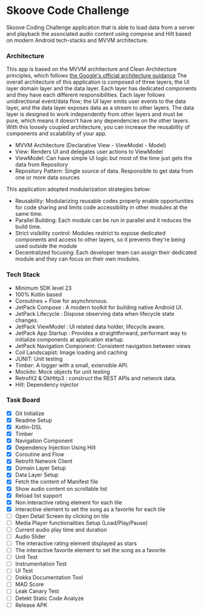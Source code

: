 # Skoove Code Challenge

Skoove Coding Challenge application that is able to load data from a server and playback the associated audio content using compose and Hilt based on modern Android tech-stacks and MVVM architecture.

### Architecture

This app is based on the MVVM architecture and  Clean Architecture principles, which follows [the Google's official architecture guidance](https://developer.android.com/topic/architecture)
The overall architecture of this application is composed of three layers; the UI layer  domain layer and the data layer. Each layer has dedicated components and they have each different responsibilities.
Each layer follows unidirectional event/data flow; the UI layer emits user events to the data layer, and the data layer exposes data as a stream to other layers.
The data layer is designed to work independently from other layers and must be pure, which means it doesn't have any dependencies on the other layers.
With this loosely coupled architecture, you can increase the reusability of components and scalability of your app.

- MVVM Architecture (Declarative View - ViewModel - Model)
- View: Renders UI and delegates user actions to ViewModel
- ViewModel: Can have simple UI logic but most of the time just gets the data from Repository
- Repository Pattern: Single source of data. Responsible to get data from one or more data sources

This application adopted modularization strategies below:

- Reusability: Modularizing reusable codes properly enable opportunities for code sharing and limits code accessibility in other modules at the same time.
- Parallel Building: Each module can be run in parallel and it reduces the build time.
- Strict visibility control: Modules restrict to expose dedicated components and access to other layers, so it prevents they're being used outside the module
- Decentralized focusing: Each developer team can assign their dedicated module and they can focus on their own modules.

### Tech Stack

- Minimum SDK level 23
- 100% Kotlin based 
- Coroutines + Flow for asynchronous.
- JetPack Compose : A modern toolkit for building native Android UI.
- JetPack Lifecycle : Dispose observing data when lifecycle state changes.
- JetPack ViewModel : UI related data holder, lifecycle aware.
- JetPack App Startup : Provides a straightforward, performant way to initialize components at application startup.
- JetPack Navigation Component: Consistent navigation between views
- Coil Landscapist: Image loading and caching
- JUNIT: Unit testing
- Timber: A logger with a small, extensible API.
- Mockito: Mock objects for unit testing
- Retrofit2 & OkHttp3 : construct the REST APIs and network data.
- Hilt: Dependency injector

### Task Board

- [X] Git Initialize
- [X] Readme Setup
- [X] Kotlin-DSL
- [X] Timber
- [X] Navigation Component
- [X] Dependency Injection Using Hilt
- [X] Coroutine and Flow
- [X] Retrofit Network Client
- [X] Domain Layer Setup
- [X] Data Layer Setup
- [X] Fetch the content of Manifest file
- [X] Show audio content on scrollable list
- [X] Reload list support
- [X] Non interactive rating element for each tile
- [X] Interactive element to set the song as a favorite for each tile
- [ ] Open Detail Screen by clicking on tile
- [ ] Media Player functionalities Setup (Load/Play/Pause)
- [ ] Current audio play time and duration
- [ ] Audio Slider
- [ ] The interactive rating element displayed as stars
- [ ] The interactive favorite element to set the song as a favorite
- [ ] Unit Test
- [ ] Instrumentation Test
- [ ] UI Test
- [ ] Dokka Documentation Tool
- [ ] MAD Score
- [ ] Leak Canary Test
- [ ] Detekt Static Code Analyze
- [ ] Release APK 
